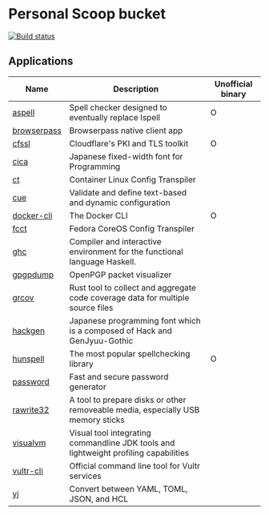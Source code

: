 # Personal Scoop bucket

[![Build status](https://ci.appveyor.com/api/projects/status/sdwq9tekqddjawo7/branch/master?svg=true)](https://ci.appveyor.com/project/iquiw/scoop-bucket/branch/master)

## Applications

| Name | Description | Unofficial binary |
| ---  | ---         | ---               |
| [aspell](https://github.com/iquiw/aspell-binary) | Spell checker designed to eventually replace Ispell | O |
| [browserpass](https://github.com/browserpass/browserpass-native) | Browserpass native client app |  |
| [cfssl](https://github.com/iquiw/cfssl-binary) | Cloudflare's PKI and TLS toolkit | O |
| [cica](https://github.com/miiton/Cica) | Japanese fixed-width font for Programming |  |
| [ct](https://github.com/coreos/container-linux-config-transpiler) | Container Linux Config Transpiler |  |
| [cue](https://cuelang.org) | Validate and define text-based and dynamic configuration |  |
| [docker-cli](https://github.com/iquiw/docker-cli-binary) | The Docker CLI | O |
| [fcct](https://github.com/coreos/fcct) | Fedora CoreOS Config Transpiler |  |
| [ghc](https://www.haskell.org/ghc/) | Compiler and interactive environment for the functional language Haskell. |  |
| [gpgpdump](https://github.com/spiegel-im-spiegel/gpgpdump) | OpenPGP packet visualizer |  |
| [grcov](https://github.com/mozilla/grcov) | Rust tool to collect and aggregate code coverage data for multiple source files |  |
| [hackgen](https://github.com/yuru7/HackGen) | Japanese programming font which is a composed of Hack and GenJyuu-Gothic |  |
| [hunspell](https://github.com/iquiw/hunspell-binary) | The most popular spellchecking library | O |
| [password](https://passwd.fyi/) | Fast and secure password generator |  |
| [rawrite32](http://www.netbsd.org/~martin/rawrite32/index.html) | A tool to prepare disks or other removeable media, especially USB memory sticks |  |
| [visualvm](https://visualvm.github.io/) | Visual tool integrating commandline JDK tools and lightweight profiling capabilities |  |
| [vultr-cli](https://github.com/vultr/vultr-cli) | Official command line tool for Vultr services |  |
| [yj](https://github.com/sclevine/yj) | Convert between YAML, TOML, JSON, and HCL |  |

